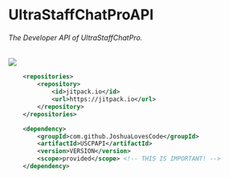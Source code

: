 # **UltraStaffChatProAPI**
###### The Developer API of UltraStaffChatPro.

[![](https://jitpack.io/v/JoshuaLovesCode/USCPAPI.svg)](https://jitpack.io/#JoshuaLovesCode/USCPAPI)

```xml
	<repositories>
		<repository>
		    <id>jitpack.io</id>
		    <url>https://jitpack.io</url>
		</repository>
	</repositories>
```

```xml
	<dependency>
	    <groupId>com.github.JoshuaLovesCode</groupId>
	    <artifactId>USCPAPI</artifactId>
	    <version>VERSION</version>
	    <scope>provided</scope> <!-- THIS IS IMPORTANT! -->
	</dependency>
```
